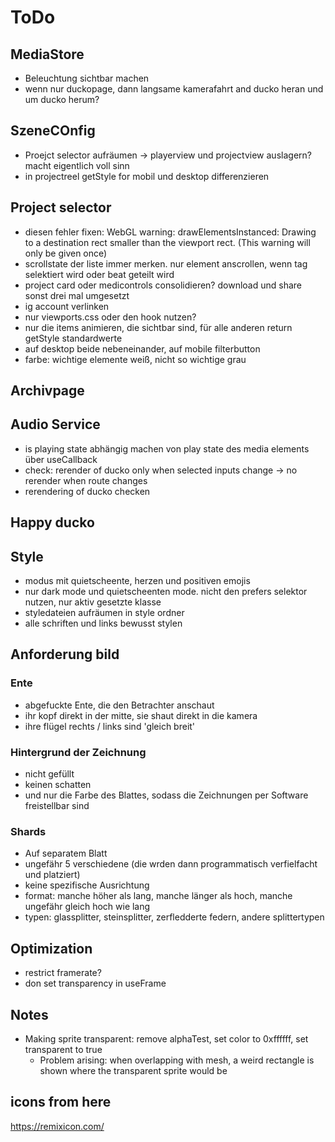# ToDo

## MediaStore

- Beleuchtung sichtbar machen
- wenn nur duckopage, dann langsame kamerafahrt and ducko heran und um ducko herum?

## SzeneCOnfig

- Proejct selector aufräumen -> playerview und projectview auslagern? macht eigentlich voll sinn
- in projectreel getStyle for mobil und desktop differenzieren

## Project selector

- diesen fehler fixen: WebGL warning: drawElementsInstanced: Drawing to a destination rect smaller than the viewport rect. (This warning will only be given once)
- scrollstate der liste immer merken. nur element anscrollen, wenn tag selektiert wird oder beat geteilt wird
- project card oder medicontrols consolidieren? download und share sonst drei mal umgesetzt
- ig account verlinken
- nur viewports.css oder den hook nutzen?
- nur die items animieren, die sichtbar sind, für alle anderen return getStyle standardwerte
- auf desktop beide nebeneinander, auf mobile filterbutton
- farbe: wichtige elemente weiß, nicht so wichtige grau

## Archivpage

## Audio Service

- is playing state abhängig machen von play state des media elements über useCallback
- check: rerender of ducko only when selected inputs change -> no rerender when route changes
- rerendering of ducko checken

## Happy ducko

## Style

- modus mit quietscheente, herzen und positiven emojis
- nur dark mode und quietscheenten mode. nicht den prefers selektor nutzen, nur aktiv gesetzte klasse
- styledateien aufräumen in style ordner
- alle schriften und links bewusst stylen

## Anforderung bild

### Ente

- abgefuckte Ente, die den Betrachter anschaut
- ihr kopf direkt in der mitte, sie shaut direkt in die kamera
- ihre flügel rechts / links sind 'gleich breit'

### Hintergrund der Zeichnung

- nicht gefüllt
- keinen schatten
- und nur die Farbe des Blattes, sodass die Zeichnungen per Software freistellbar sind

### Shards

- Auf separatem Blatt
- ungefähr 5 verschiedene (die wrden dann programmatisch verfielfacht und platziert)
- keine spezifische Ausrichtung
- format: manche höher als lang, manche länger als hoch, manche ungefähr gleich hoch wie lang
- typen: glassplitter, steinsplitter, zerfledderte federn, andere splittertypen

## Optimization

- restrict framerate?
- don set transparency in useFrame

## Notes

- Making sprite transparent: remove alphaTest, set color to 0xffffff, set transparent to true
  - Problem arising: when overlapping with mesh, a weird rectangle is shown where the transparent sprite would be

## icons from here

https://remixicon.com/
